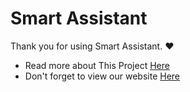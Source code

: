 # Smart Assistant
Thank you for using Smart Assistant. ❤️
* Read more about This Project [Here](https://github.com/amirhosseinf79/Smart-Assistant/wiki)
* Don't forget to view our website [Here](https://my-smart.ir)
